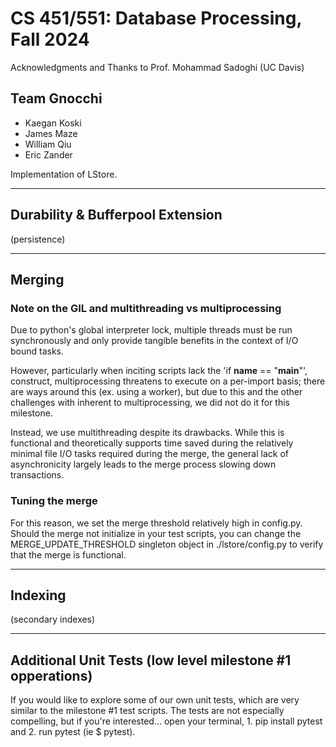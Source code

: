 # CS 451/551: Database Processing, Fall 2024

Acknowledgments and Thanks to Prof. Mohammad Sadoghi (UC Davis)

## Team Gnocchi
* Kaegan Koski
* James Maze
* William Qiu
* Eric Zander

Implementation of LStore.

---

## Durability & Bufferpool Extension

(persistence)

---

## Merging

### Note on the GIL and multithreading vs multiprocessing

Due to python's global interpreter lock, multiple threads must be run 
synchronously and only provide tangible benefits in the context of I/O bound 
tasks.

However, particularly when inciting scripts lack the 'if __name__ == "__main__"',
construct, multiprocessing threatens to execute on a per-import basis; there
are ways around this (ex. using a worker), but due to this and the other
challenges with inherent to multiprocessing, we did not do it for
this milestone.

Instead, we use multithreading despite its drawbacks. While this is functional
and theoretically supports time saved during the relatively minimal file I/O
tasks required during the merge, the general lack of asynchronicity largely
leads to the merge process slowing down transactions.

### Tuning the merge

For this reason, we set the merge threshold relatively high in config.py. Should
the merge not initialize in your test scripts, you can change the 
MERGE_UPDATE_THRESHOLD singleton object in ./lstore/config.py to verify that the
merge is functional.

---

## Indexing

(secondary indexes)

---

## Additional Unit Tests (low level milestone #1 opperations)

If you would like to explore some of our own unit tests, which are very similar to the milestone #1 test scripts. The tests are not especially compelling, but if you're interested... open your terminal, 1. pip install pytest and 2. run pytest (ie $ pytest). 



